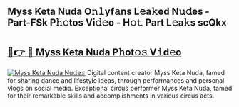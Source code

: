 ## Myss Keta Nuda O𝚗𝚕yf𝚊ns L𝚎a𝚔ed N𝚞𝚍es - Part-FSk P𝚑𝚘tos Vi𝚍𝚎o - H𝚘𝚝 Part L𝚎a𝚔s scQkx

# <h2><a href="http://kfad4bn.oniu.top/?m=Myss+Keta+Nuda">🔗👉 🔴 Myss Keta Nuda P𝚑ot𝚘𝚜 V𝚒d𝚎o</a></h2>

[![Myss Keta Nuda Nu𝚍e𝚜](https://i.imgur.com/0qMVB7G.gif)](http://kfad4bn.oniu.top/?m=Myss+Keta+Nuda)
Digital content creator Myss Keta Nuda, famed for sharing dance and lifestyle ideas, through performances and personal vlogs on social media. Exceptional circus performer Myss Keta Nuda, famed for their remarkable skills and accomplishments in various circus acts.  
